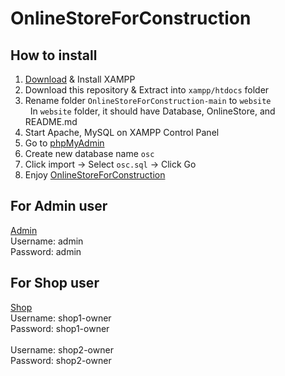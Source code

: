 # OnlineStoreForConstruction

## How to install

1. [Download](https://www.apachefriends.org/index.html) & Install XAMPP
2. Download this repository & Extract into `xampp/htdocs` folder
3. Rename folder `OnlineStoreForConstruction-main` to `website`\
&nbsp; In `website` folder, it should have Database, OnlineStore, and README.md
4. Start Apache, MySQL on XAMPP Control Panel
5. Go to [phpMyAdmin](http://localhost/phpmyadmin)
6. Create new database name `osc`
7. Click import -> Select `osc.sql` -> Click Go
8. Enjoy [OnlineStoreForConstruction](http://localhost/website/OnlineStore)

## For Admin user
[Admin](http://localhost/website/OnlineStore/admin)\
Username: admin\
Password: admin

## For Shop user
[Shop](http://localhost/website/OnlineStore/shop)\
Username: shop1-owner\
Password: shop1-owner\
\
Username: shop2-owner\
Password: shop2-owner
